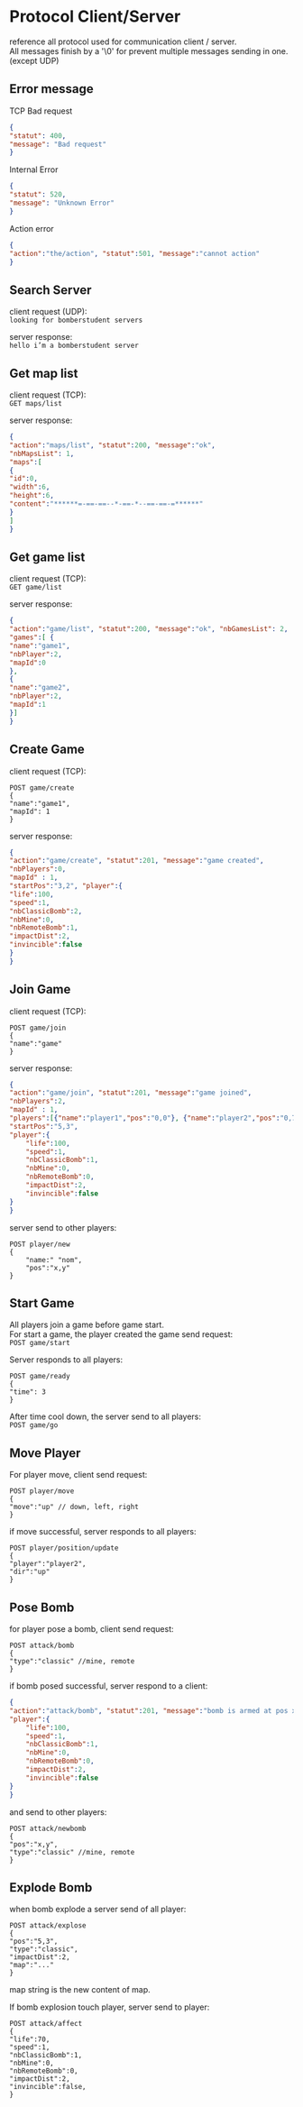 # Protocol Client/Server

reference all protocol used for communication client / server.  
All messages finish by a '\0' for prevent multiple messages sending in one. (except UDP)

## Error message

TCP Bad request
```json
{
"statut": 400,
"message": "Bad request"
}
```

Internal Error
```json
{
"statut": 520,
"message": "Unknown Error"
}
```

Action error

```json
{
"action":"the/action", "statut":501, "message":"cannot action"
}
```

## Search Server

client request (UDP):  
``looking for bomberstudent servers``

server response:  
``hello i’m a bomberstudent server``

## Get map list

client request (TCP):  
``GET maps/list``

server response:  
```json
{
"action":"maps/list", "statut":200, "message":"ok",
"nbMapsList": 1,
"maps":[
{
"id":0,
"width":6,
"height":6,
"content":"******=-==-==--*-==-*--==-==-=******"
}
]
}
```

## Get game list

client request (TCP):  
``GET game/list``

server response:  
```json
{
"action":"game/list", "statut":200, "message":"ok", "nbGamesList": 2,
"games":[ {
"name":"game1",
"nbPlayer":2,
"mapId":0
},
{
"name":"game2",
"nbPlayer":2,
"mapId":1
}]
}
```

## Create Game

client request (TCP):  
```
POST game/create
{
"name":"game1",
"mapId": 1
}
```

server response:  
```json
{
"action":"game/create", "statut":201, "message":"game created",
"nbPlayers":0,
"mapId" : 1,
"startPos":"3,2", "player":{
"life":100,
"speed":1,
"nbClassicBomb":2,
"nbMine":0,
"nbRemoteBomb":1,
"impactDist":2,
"invincible":false
}
}
```

## Join Game

client request (TCP):  
```
POST game/join
{
"name":"game"
}
```

server response:  
```json
{
"action":"game/join", "statut":201, "message":"game joined",
"nbPlayers":2,
"mapId" : 1,
"players":[{"name":"player1","pos":"0,0"}, {"name":"player2","pos":"0,79"}],
"startPos":"5,3",
"player":{
    "life":100,
    "speed":1,
    "nbClassicBomb":1,
    "nbMine":0,
    "nbRemoteBomb":0,
    "impactDist":2,
    "invincible":false
}
}
```

server send to other players:
```
POST player/new
{
    "name:" "nom",
    "pos":"x,y"
}
```

## Start Game

All players join a game before game start.  
For start a game, the player created the game send request:  
``POST game/start``

Server responds to all players:  
```
POST game/ready
{
"time": 3
}
```

After time cool down, the server send to all players:  
``POST game/go``

## Move Player

For player move, client send request:  
```
POST player/move
{
"move":"up" // down, left, right
}
```

if move successful, server responds to all players:  
```
POST player/position/update
{
"player":"player2",
"dir":"up"
}
```

## Pose Bomb

for player pose a bomb, client send request:  
```
POST attack/bomb
{
"type":"classic" //mine, remote
}
```

if bomb posed successful, server respond to a client:  
```json
{
"action":"attack/bomb", "statut":201, "message":"bomb is armed at pos x,y",
"player":{
    "life":100,
    "speed":1,
    "nbClassicBomb":1,
    "nbMine":0,
    "nbRemoteBomb":0,
    "impactDist":2,
    "invincible":false
}
}
```
and send to other players:  
```
POST attack/newbomb
{
"pos":"x,y",
"type":"classic" //mine, remote
}
```

## Explode Bomb

when bomb explode a server send of all player:
```
POST attack/explose
{
"pos":"5,3",
"type":"classic",
"impactDist":2,
"map":"..."
}
```
map string is the new content of map.

If bomb explosion touch player, server send to player:
```
POST attack/affect
{
"life":70,
"speed":1,
"nbClassicBomb":1,
"nbMine":0,
"nbRemoteBomb":0,
"impactDist":2,
"invincible":false,
}
```